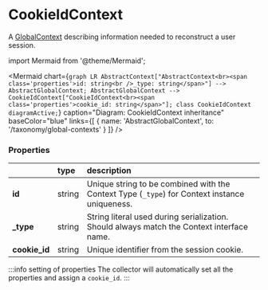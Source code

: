 # CookieIdContext

A [GlobalContext](/taxonomy/reference/global-contexts/overview.md) describing information needed to reconstruct a user session.

import Mermaid from '@theme/Mermaid';

<Mermaid chart={`
	graph LR
        AbstractContext["AbstractContext<br><span class='properties'>id: string<br />_type: string</span>"] --> AbstractGlobalContext;
        AbstractGlobalContext --> CookieIdContext["CookieIdContext<br><span class='properties'>cookie_id: string</span>"];
    class CookieIdContext diagramActive;
`} 
  caption="Diagram: CookieIdContext inheritance" 
  baseColor="blue" 
  links={[
        { name: 'AbstractGlobalContext', to: '/taxonomy/global-contexts' }
]}
/>

### Properties
|                | type        | description
| :--            | :--         | :--           
| **id**         | string      | Unique string to be combined with the Context Type (`_type`) for Context instance uniqueness.
| **_type**      | string      | String literal used during serialization. Should always match the Context interface name.      
| **cookie_id**  | string      | Unique identifier from the session cookie.

:::info setting of properties
The collector will automatically set all the properties and assign a `cookie_id`.
:::